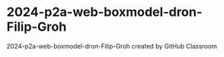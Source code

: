 # 2024-p2a-web-boxmodel-dron-Filip-Groh
2024-p2a-web-boxmodel-dron-Filip-Groh created by GitHub Classroom
